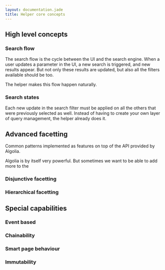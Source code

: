 ```yaml
---
layout: documentation.jade
title: Helper core concepts
---
```


## High level concepts

### Search flow

The search flow is the cycle between the UI and the search engine.
When a user updates a parameter in the UI, a new search is triggered,
and new results appear. But not only these results are updated, but
also all the filters available should be too.

The helper makes this flow happen naturally.

### Search states

Each new update in the search filter must be applied on all the others
that were previously selected as well. Instead of having to create your
own layer of query management, the helper already does it.

## Advanced facetting

Common patterns implemented as features on top of the API provided by Algolia.

Algolia is by itself very powerful. But sometimes we want to be able to
add more to the 

### Disjunctive facetting

### Hierarchical facetting

## Special capabilities

### Event based

### Chainability

### Smart page behaviour

### Immutability
